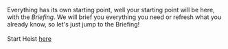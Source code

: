 Everything has its own starting point, well your starting point will be here, with the *Briefing*. We will brief you everything you need or refresh what you already know, so let's just jump to the Briefing!  
&nbsp;  
Start Heist [here](http://103.178.153.113:30001)